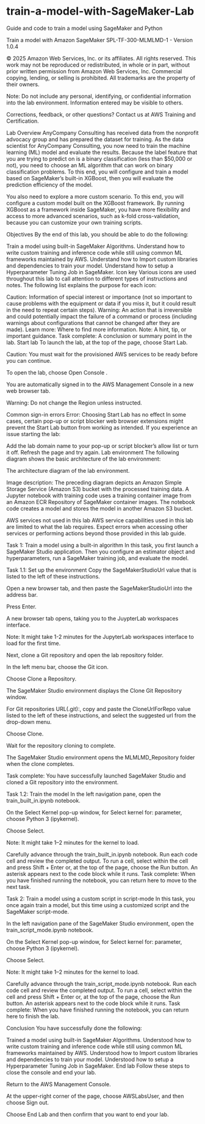 # train-a-model-with-SageMaker-Lab
Guide and code to train a model using SageMaker and Python

Train a model with Amazon SageMaker
SPL-TF-300-MLMLMD-1 - Version 1.0.4

© 2025 Amazon Web Services, Inc. or its affiliates. All rights reserved. This work may not be reproduced or redistributed, in whole or in part, without prior written permission from Amazon Web Services, Inc. Commercial copying, lending, or selling is prohibited. All trademarks are the property of their owners.

Note: Do not include any personal, identifying, or confidential information into the lab environment. Information entered may be visible to others.

Corrections, feedback, or other questions? Contact us at AWS Training and Certification.

Lab Overview
AnyCompany Consulting has received data from the nonprofit advocacy group and has prepared the dataset for training. As the data scientist for AnyCompany Consulting, you now need to train the machine learning (ML) model and evaluate the results. Because the label feature that you are trying to predict on is a binary classification (less than $50,000 or not), you need to choose an ML algorithm that can work on binary classification problems. To this end, you will configure and train a model based on SageMaker’s built-in XGBoost, then you will evaluate the prediction efficiency of the model.

You also need to explore a more custom scenario. To this end, you will configure a custom model built on the XGBoost framework. By running XGBoost as a framework inside SageMaker, you have more flexibility and access to more advanced scenarios, such as k-fold cross-validation, because you can customize your own training scripts.

Objectives
By the end of this lab, you should be able to do the following:

Train a model using built-in SageMaker Algorithms.
Understand how to write custom training and inference code while still using common ML frameworks maintained by AWS.
Understand how to Import custom libraries and dependencies to train your model.
Understand how to setup a Hyperparameter Tuning Job in SageMaker.
Icon key
Various icons are used throughout this lab to call attention to different types of instructions and notes. The following list explains the purpose for each icon:

 Caution: Information of special interest or importance (not so important to cause problems with the equipment or data if you miss it, but it could result in the need to repeat certain steps).
 Warning: An action that is irreversible and could potentially impact the failure of a command or process (including warnings about configurations that cannot be changed after they are made).
 Learn more: Where to find more information.
 Note: A hint, tip, or important guidance.
 Task complete: A conclusion or summary point in the lab.
Start lab
To launch the lab, at the top of the page, choose Start Lab.

 Caution: You must wait for the provisioned AWS services to be ready before you can continue.

To open the lab, choose Open Console .

You are automatically signed in to the AWS Management Console in a new web browser tab.

 Warning: Do not change the Region unless instructed.

Common sign-in errors
Error: Choosing Start Lab has no effect
In some cases, certain pop-up or script blocker web browser extensions might prevent the Start Lab button from working as intended. If you experience an issue starting the lab:

Add the lab domain name to your pop-up or script blocker’s allow list or turn it off.
Refresh the page and try again.
Lab environment
The following diagram shows the basic architecture of the lab environment:

The architecture diagram of the lab environment.

Image description: The preceding diagram depicts an Amazon Simple Storage Service (Amazon S3) bucket with the processed training data. A Jupyter notebook with training code uses a training container image from an Amazon ECR Repository of SageMaker container images. The notebook code creates a model and stores the model in another Amazon S3 bucket.

AWS services not used in this lab
AWS service capabilities used in this lab are limited to what the lab requires. Expect errors when accessing other services or performing actions beyond those provided in this lab guide.

Task 1: Train a model using a built-in algorithm
In this task, you first launch a SageMaker Studio application. Then you configure an estimator object and hyperparameters, run a SageMaker training job, and evaluate the model.

Task 1.1: Set up the environment
Copy the SageMakerStudioUrl value that is listed to the left of these instructions.

Open a new browser tab, and then paste the SageMakerStudioUrl into the address bar.

Press Enter.

A new browser tab opens, taking you to the JuypterLab workspaces interface.

 Note: It might take 1-2 minutes for the JupyterLab workspaces interface to load for the first time.

Next, clone a Git repository and open the lab repository folder.

In the left menu bar, choose the Git icon.

Choose Clone a Repository.

The SageMaker Studio environment displays the Clone Git Repository window.

For Git repositories URL(.git):, copy and paste the CloneUrlForRepo value listed to the left of these instructions, and select the suggested url from the drop-down menu.

Choose Clone.

Wait for the repository cloning to complete.

The SageMaker Studio environment opens the MLMLMD_Repository folder when the clone completes.

 Task complete: You have successfully launched SageMaker Studio and cloned a Git repository into the environment.

Task 1.2: Train the model
In the left navigation pane, open the train_built_in.ipynb notebook.

On the Select Kernel pop-up window, for Select kernel for: parameter, choose Python 3 (ipykernel).

Choose Select.

 Note: It might take 1–2 minutes for the kernel to load.

Carefully advance through the train_built_in.ipynb notebook. Run each code cell and review the completed output. To run a cell, select within the cell and press Shift + Enter or, at the top of the page, choose the Run button. An asterisk appears next to the code block while it runs.
 Task complete: When you have finished running the notebook, you can return here to move to the next task.

Task 2: Train a model using a custom script in script-mode
In this task, you once again train a model, but this time using a customized script and the SageMaker script-mode.

In the left navigation pane of the SageMaker Studio environment, open the train_script_mode.ipynb notebook.

On the Select Kernel pop-up window, for Select kernel for: parameter, choose Python 3 (ipykernel).

Choose Select.

 Note: It might take 1–2 minutes for the kernel to load.

Carefully advance through the train_script_mode.ipynb notebook. Run each code cell and review the completed output. To run a cell, select within the cell and press Shift + Enter or, at the top of the page, choose the Run button. An asterisk appears next to the code block while it runs.
 Task complete: When you have finished running the notebook, you can return here to finish the lab.

Conclusion
You have successfully done the following:

Trained a model using built-in SageMaker Algorithms.
Understood how to write custom training and inference code while still using common ML frameworks maintained by AWS.
Understood how to Import custom libraries and dependencies to train your model.
Understood how to setup a Hyperparameter Tuning Job in SageMaker.
End lab
Follow these steps to close the console and end your lab.

Return to the AWS Management Console.

At the upper-right corner of the page, choose AWSLabsUser, and then choose Sign out.

Choose End Lab and then confirm that you want to end your lab.
